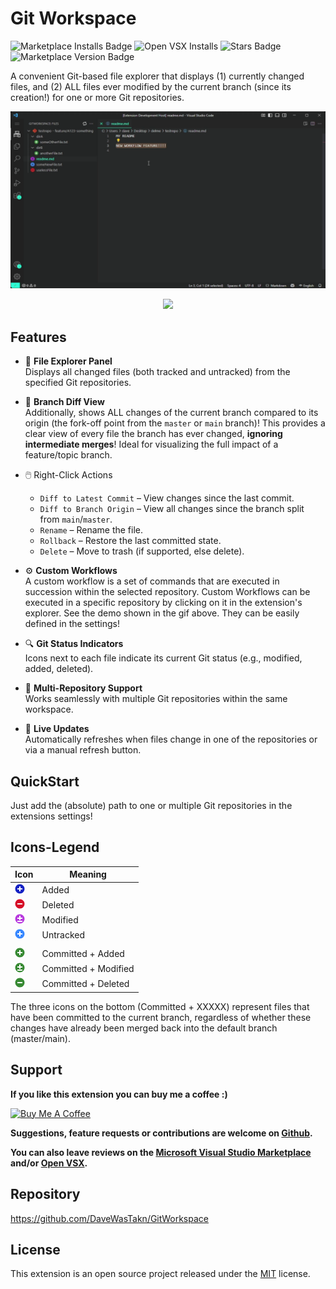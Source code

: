 # Git Workspace
![Marketplace Installs Badge](https://vsmarketplacebadges.dev/installs/daveWasTaken.gitworkspace.svg)
![Open VSX Installs](https://img.shields.io/open-vsx/dt/daveWasTaken/gitworkspace?label=open-vsx%20Installs&color=255%2C0%2C0)
![Stars Badge](https://vsmarketplacebadges.dev/rating-star/daveWasTaken.gitworkspace.svg)
![Marketplace Version Badge](https://vsmarketplacebadges.dev/version/daveWasTaken.gitworkspace.svg)

A convenient Git-based file explorer that displays (1) currently changed files, and (2) ALL files ever modified by
the current branch (since its creation!) for one or more Git repositories.

<p align="center">
  <img src="https://raw.githubusercontent.com/DaveWasTakn/GitWorkspace/refs/heads/main/resources/excluded/workflow_feature.gif" width="800"/>
</p>
<p align="center">
  <img src="https://github.com/user-attachments/assets/ecd2c314-a986-47a2-ba35-923e755e9522" width="800"/>
</p>

## Features

- 📁 **File Explorer Panel**  
  Displays all changed files (both tracked and untracked) from the specified Git repositories.

- 🔀 **Branch Diff View**  
  Additionally, shows ALL changes of the current branch compared to its origin (the fork-off point from the `master` or
  `main` branch)!
  This provides a clear view of every file the branch has ever changed, **ignoring intermediate merges**!
  Ideal for visualizing the full impact of a feature/topic branch.

- 🖱️ Right-Click Actions
  - `Diff to Latest Commit` – View changes since the last commit.
  - `Diff to Branch Origin` – View all changes since the branch split from `main`/`master`.
  - `Rename` – Rename the file.
  - `Rollback` – Restore the last committed state.
  - `Delete` – Move to trash (if supported, else delete).

- ⚙️ **Custom Workflows**   
  A custom workflow is a set of commands that are executed in succession within the selected repository.
  Custom Workflows can be executed in a specific repository by clicking on it in the extension's explorer.
  See the demo shown in the gif above.
  They can be easily defined in the settings!

- 🔍 **Git Status Indicators**  
  Icons next to each file indicate its current Git status (e.g., modified, added, deleted).

- 🧬 **Multi-Repository Support**  
  Works seamlessly with multiple Git repositories within the same workspace.

- 🔄 **Live Updates**  
  Automatically refreshes when files change in one of the repositories or via a manual refresh button.

## QuickStart

Just add the (absolute) path to one or multiple Git repositories in the extensions settings!

## Icons-Legend

| Icon                                              | Meaning              |
|---------------------------------------------------|----------------------|
| ![](resources/icon-status-added.png)              | Added                |
| ![](resources/icon-status-deleted.png)            | Deleted              |
| ![](resources/icon-status-modified.png)           | Modified             |
| ![](resources/icon-status-untracked.png)          | Untracked            |
|                                                   |                      |
| ![](resources/icon-status-added-committed.png)    | Committed + Added    |
| ![](resources/icon-status-modified-committed.png) | Committed + Modified |
| ![](resources/icon-status-deleted-committed.png)  | Committed + Deleted  |

The three icons on the bottom (Committed + XXXXX) represent files that have been committed to the current branch,
regardless of whether these changes have already been merged back into the default branch (master/main).

## Support

**If you like this extension you can buy me a coffee :)**

<a href="https://www.buymeacoffee.com/daveWasTakn" target="_blank">
  <img src="https://cdn.buymeacoffee.com/buttons/v2/default-yellow.png" alt="Buy Me A Coffee" width="217" height="60">
</a>

**Suggestions, feature requests or contributions are welcome on [Github](https://github.com/DaveWasTakn/GitWorkspace).**

**You can also leave reviews on
the [Microsoft Visual Studio Marketplace](https://marketplace.visualstudio.com/items?itemName=daveWasTaken.gitworkspace) and/or [Open VSX](https://open-vsx.org/extension/daveWasTaken/gitworkspace).**

## Repository

https://github.com/DaveWasTakn/GitWorkspace

## License

This extension is an open source project released under the [MIT](LICENSE.txt) license.
